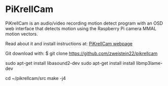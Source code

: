 # PiKrellCam

PiKrellCam is an audio/video recording motion detect program with an OSD web
interface that detects motion using the Raspberry Pi camera MMAL motion vectors.

Read about it and install instructions at:
[PiKrellCam webpage](http://billw2.github.io/pikrellcam/pikrellcam.html)


Git download with:
    $ git clone https://github.com/zweistein22/pikrellcam
	
sudo apt-get install libasound2-dev
sudo apt-get install install libmp3lame-dev

cd ~/pikrellcam/src
make -j4



